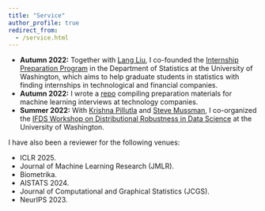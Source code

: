 ```yaml
---
title: "Service"
author_profile: true
redirect_from:
  - /service.html
---
```


* **Autumn 2022:** Together with [Lang Liu](https://langliu95.github.io/), I co-founded the [Internship Preparation Program](https://ronakdm.github.io/internprep/) in the Department of Statistics at the University of Washington, which aims to help graduate students in statistics with finding internships in technological and financial companies.
* **Autumn 2022:** I wrote a [repo](https://github.com/ronakdm/ml-interviews) compiling preparation materials for machine learning interviews at technology companies.
* **Summer 2022:** With [Krishna Pillutla](https://krishnap25.github.io/) and [Steve Mussman](https://steve.mussmann.us/), I co-organized the [IFDS Workshop on Distributional Robustness in Data Science](https://ifds-tripods.github.io/drds-workshop-2022/) at the University of Washington.

I have also been a reviewer for the following venues:
* ICLR 2025.
* Journal of Machine Learning Research (JMLR).
* Biometrika.
* AISTATS 2024.
* Journal of Computational and Graphical Statistics (JCGS).
* NeurIPS 2023.